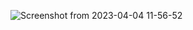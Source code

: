 ![Screenshot from 2023-04-04 11-56-52](https://user-images.githubusercontent.com/101880897/229834908-0a399f71-e8b1-4d8c-911f-9bcc6799dc92.png)
